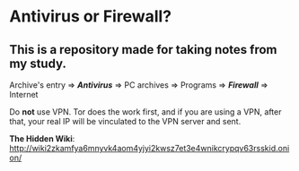# Antivirus or Firewall?

## This is a repository made for taking notes from my study.

Archive's entry => ***Antivirus*** => PC archives => Programs => ***Firewall*** => Internet

Do **not** use VPN. Tor does the work first, and if you are using a VPN, after that, your real IP will be vinculated to the VPN server and sent.

**The Hidden Wiki**: http://wiki2zkamfya6mnyvk4aom4yjyi2kwsz7et3e4wnikcrypqv63rsskid.onion/
